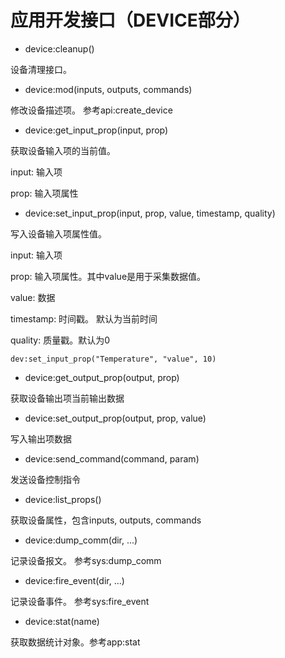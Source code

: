 # 应用开发接口（DEVICE部分）

* device:cleanup\(\)

设备清理接口。

* device:mod\(inputs, outputs, commands\)

修改设备描述项。 参考api:create\_device

* device:get\_input\_prop\(input, prop\)

获取设备输入项的当前值。

input: 输入项

prop: 输入项属性

* device:set\_input\_prop\(input, prop, value, timestamp, quality\)

写入设备输入项属性值。

input: 输入项

prop: 输入项属性。其中value是用于采集数据值。

value: 数据

timestamp: 时间戳。 默认为当前时间

quality: 质量戳。默认为0

```
dev:set_input_prop("Temperature", "value", 10)
```

* device:get\_output\_prop\(output, prop\)

获取设备输出项当前输出数据

* device:set\_output\_prop\(output, prop, value\)

写入输出项数据

* device:send\_command\(command, param\)

发送设备控制指令

* device:list\_props\(\)

获取设备属性，包含inputs, outputs, commands

* device:dump\_comm\(dir, ...\)

记录设备报文。 参考sys:dump\_comm

* device:fire\_event\(dir, ...\)

记录设备事件。 参考sys:fire\_event

* device:stat\(name\)

获取数据统计对象。参考app:stat

